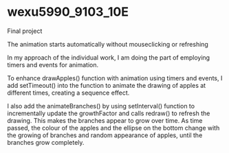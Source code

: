 # wexu5990_9103_10E
Final project

The animation starts automatically without mouseclicking or refreshing

In my approach of the individual work, I am doing the part of employing timers and events for animation.

To enhance drawApples() function with animation using timers and events, I add setTimeout() into the function to animate the drawing of apples at different times, creating a sequence effect. 


I also add the animateBranches() by using setInterval() function to incrementally update the growthFactor and calls redraw() to refresh the drawing. This makes the branches appear to grow over time.
As time passed, the colour of the apples and the ellipse on the bottom change with the growing of branches and random appearance of apples, until the branches grow completely. 